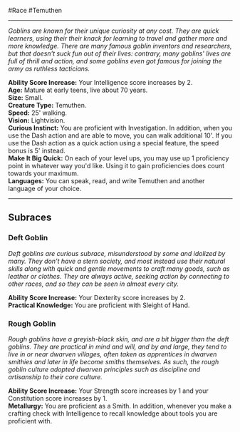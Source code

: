 #Race #Temuthen
- - -
_Goblins are known for their unique curiosity at any cost. They are quick learners, using their their knack for learning to travel and gather more and more knowledge. There are many famous goblin inventors and researchers, but that doesn't suck fun out of their lives: contrary, many goblins' lives are full of thrill and action, and some goblins even got famous for joining the army as ruthless tacticians._
 
**Ability Score Increase:** Your Intelligence score increases by 2.  
**Age:** Mature at early teens, live about 70 years.  
**Size:** Small.  
**Creature Type:** Temuthen.  
**Speed:** 25' walking.  
**Vision:** Lightvision.  
**Curious Instinct:** You are proficient with Investigation. In addition, when you use the Dash action and are able to move, you can walk additional 10'. If you use the Dash action as a quick action using a special feature, the speed bonus is 5' instead.  
**Make It Big Quick:** On each of your level ups, you may use up 1 proficiency point in whatever way you'd like. Using it to gain proficiencies does count towards your maximum.  
**Languages:** You can speak, read, and write Temuthen and another language of your choice.
- - -
## Subraces
### Deft Goblin
 
_Deft goblins are curious subrace, misunderstood by some and idolized by many. They don’t have a stern society, and most instead use their natural skills along with quick and gentle movements to craft many goods, such as leather or clothes. They are always active, seeking action by connecting to other races, and so they can be seen in almost every city._
 
**Ability Score Increase:** Your Dexterity score increases by 2.  
**Practical Knowledge:** You are proficient with Sleight of Hand.
 
### Rough Goblin
 
_Rough goblins have a greyish-black skin, and are a bit bigger than the deft goblins. They are practical in mind and will, and by and large, they tend to live in or near dwarven villages, often taken as apprentices in dwarven smithies and later in life become smiths themselves. As such, the rough goblin culture adopted dwarven principles such as discipline and artisanship to their core culture._
 
**Ability Score Increase:** Your Strength score increases by 1 and your Constitution score increases by 1.  
**Metallurgy:** You are proficient as a Smith. In addition, whenever you make a crafting check with Intelligence to recall knowledge about tools you are proficient with.
